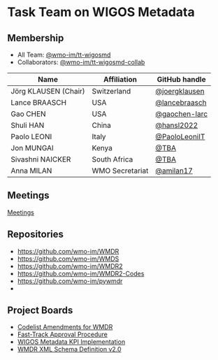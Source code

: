 # Task Team on WIGOS Metadata

## Membership
* All Team: [@wmo-im/tt-wigosmd](https://github.com/orgs/wmo-im/teams/tt-wigosmd)
* Collaborators: [@wmo-im/tt-wigosmd-collab](https://github.com/orgs/wmo-im/teams/tt-wigosmd-collab)

|Name | Affiliation | GitHub handle |
|---|---|---|
|Jörg	KLAUSEN (Chair)|Switzerland|[@joergklausen](https://github.com/joergklausen) 
|Lance BRAASCH|USA|[@lancebraasch](https://github.com/lancebraasch)
|Gao CHEN|USA|[@gaochen-larc](https://github.com/gaochen-larc)
|Shuli HAN|China|[@hansl2022](https://github.com/hansl2022)
|Paolo LEONI|Italy|[@PaoloLeoniIT](https://github.com/PaoloLeoniIT)
|Jon	MUNGAI|Kenya|[@TBA](https://github.com/TBA)
|Sivashni NAICKER	|South Africa|[@TBA](https://github.com/TBA)
|Anna MILAN|WMO Secretariat|[@amilan17](https://github.com/orgs/amilan17)

## Meetings
[Meetings](https://github.com/wmo-im/tt-wigosmd/wiki/Meetings)

## Repositories
*   https://github.com/wmo-im/WMDR
*   https://github.com/wmo-im/WMDS
*   https://github.com/wmo-im/WMDR2
*   https://github.com/wmo-im/WMDR2-Codes
*   https://github.com/wmo-im/pywmdr
*   
## Project Boards
* [Codelist Amendments for WMDR](https://github.com/orgs/wmo-im/projects/55)
* [Fast-Track Approval Procedure](https://github.com/orgs/wmo-im/projects/25)
* [WIGOS Metadata KPI Implementation](https://github.com/wmo-im/wmdr/projects/3)
* [WMDR XML Schema Definition v2.0](https://github.com/wmo-im/wmdr/projects/1)
